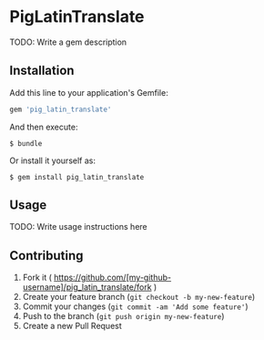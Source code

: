 # PigLatinTranslate

TODO: Write a gem description

## Installation

Add this line to your application's Gemfile:

```ruby
gem 'pig_latin_translate'
```

And then execute:

    $ bundle

Or install it yourself as:

    $ gem install pig_latin_translate

## Usage

TODO: Write usage instructions here

## Contributing

1. Fork it ( https://github.com/[my-github-username]/pig_latin_translate/fork )
2. Create your feature branch (`git checkout -b my-new-feature`)
3. Commit your changes (`git commit -am 'Add some feature'`)
4. Push to the branch (`git push origin my-new-feature`)
5. Create a new Pull Request
